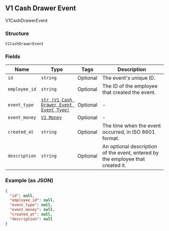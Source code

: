 ## V1 Cash Drawer Event

V1CashDrawerEvent

### Structure

`V1CashDrawerEvent`

### Fields

| Name | Type | Tags | Description |
|  --- | --- | --- | --- |
| `id` | `string` | Optional | The event's unique ID. |
| `employee_id` | `string` | Optional | The ID of the employee that created the event. |
| `event_type` | [`str (V1 Cash Drawer Event Event Type)`]($m/V1CashDrawerEventEventType) | Optional | - |
| `event_money` | [`V1 Money`]($m/V1Money) | Optional | - |
| `created_at` | `string` | Optional | The time when the event occurred, in ISO 8601 format. |
| `description` | `string` | Optional | An optional description of the event, entered by the employee that created it. |

### Example (as JSON)

```json
{
  "id": null,
  "employee_id": null,
  "event_type": null,
  "event_money": null,
  "created_at": null,
  "description": null
}
```


